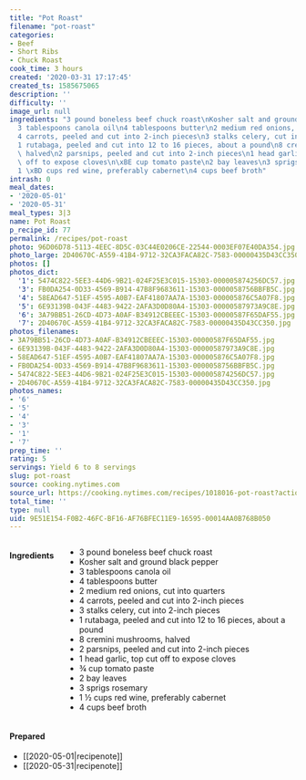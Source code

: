 ```yaml
---
title: "Pot Roast"
filename: "pot-roast"
categories:
- Beef
- Short Ribs
- Chuck Roast
cook_time: 3 hours
created: '2020-03-31 17:17:45'
created_ts: 1585675065
description: ''
difficulty: ''
image_url: null
ingredients: "3 pound boneless beef chuck roast\nKosher salt and ground black pepper\n\
  3 tablespoons canola oil\n4 tablespoons butter\n2 medium red onions, cut into quarters\n\
  4 carrots, peeled and cut into 2-inch pieces\n3 stalks celery, cut into 2-inch pieces\n\
  1 rutabaga, peeled and cut into 12 to 16 pieces, about a pound\n8 cremini mushrooms,\
  \ halved\n2 parsnips, peeled and cut into 2-inch pieces\n1 head garlic, top cut\
  \ off to expose cloves\n\xBE cup tomato paste\n2 bay leaves\n3 sprigs rosemary\n\
  1 \xBD cups red wine, preferably cabernet\n4 cups beef broth"
intrash: 0
meal_dates:
- '2020-05-01'
- '2020-05-31'
meal_types: 3|3
name: Pot Roast
p_recipe_id: 77
permalink: /recipes/pot-roast
photo: 96D06D78-5113-4EEC-8D5C-03C44E0206CE-22544-0003EF07E40DA354.jpg
photo_large: 2D40670C-A559-41B4-9712-32CA3FACA82C-7583-00000435D43CC350.jpg
photos: []
photos_dict:
  '1': 5474C822-5EE3-44D6-9B21-024F25E3C015-15303-000005874256DC57.jpg
  '3': FB0DA254-0D33-4569-B914-47B8F9683611-15303-0000058756BBFB5C.jpg
  '4': 58EAD647-51EF-4595-A0B7-EAF41807AA7A-15303-000005876C5A07F8.jpg
  '5': 6E93139B-043F-4483-9422-2AFA3D0D80A4-15303-00000587973A9C8E.jpg
  '6': 3A79BB51-26CD-4D73-A0AF-B34912CBEEEC-15303-00000587F65DAF55.jpg
  '7': 2D40670C-A559-41B4-9712-32CA3FACA82C-7583-00000435D43CC350.jpg
photos_filenames:
- 3A79BB51-26CD-4D73-A0AF-B34912CBEEEC-15303-00000587F65DAF55.jpg
- 6E93139B-043F-4483-9422-2AFA3D0D80A4-15303-00000587973A9C8E.jpg
- 58EAD647-51EF-4595-A0B7-EAF41807AA7A-15303-000005876C5A07F8.jpg
- FB0DA254-0D33-4569-B914-47B8F9683611-15303-0000058756BBFB5C.jpg
- 5474C822-5EE3-44D6-9B21-024F25E3C015-15303-000005874256DC57.jpg
- 2D40670C-A559-41B4-9712-32CA3FACA82C-7583-00000435D43CC350.jpg
photos_names:
- '6'
- '5'
- '4'
- '3'
- '1'
- '7'
prep_time: ''
rating: 5
servings: Yield 6 to 8 servings
slug: pot-roast
source: cooking.nytimes.com
source_url: https://cooking.nytimes.com/recipes/1018016-pot-roast?action=click&module=Global%20Search%20Recipe%20Card&pgType=search&rank=2
total_time: ''
type: null
uid: 9E51E154-F0B2-46FC-BF16-AF76BFEC11E9-16595-00014AA0B768B050
---
```

<div class="large-8 medium-7 columns" id="writeup">	</div><!-- #writeup -->
</div><!-- #row-one -->
<div class="row" id="row-two">	<div class="medium-4 small-5 columns"><h4 id="ingredients">Ingredients</h4><div class="box box-ingredients content"><ul>
<li>3 pound boneless beef chuck roast</li>
<li>Kosher salt and ground black pepper</li>
<li>3 tablespoons canola oil</li>
<li>4 tablespoons butter</li>
<li>2 medium red onions, cut into quarters</li>
<li>4 carrots, peeled and cut into 2-inch pieces</li>
<li>3 stalks celery, cut into 2-inch pieces</li>
<li>1 rutabaga, peeled and cut into 12 to 16 pieces, about a pound</li>
<li>8 cremini mushrooms, halved</li>
<li>2 parsnips, peeled and cut into 2-inch pieces</li>
<li>1 head garlic, top cut off to expose cloves</li>
<li>¾ cup tomato paste</li>
<li>2 bay leaves</li>
<li>3 sprigs rosemary</li>
<li>1 ½ cups red wine, preferably cabernet</li>
<li>4 cups beef broth</li>
</ul>
</div>	</div>	<div class="medium-6 small-7 columns">	</div>	<div class="medium-2 columns" id="photo-sidebar">		<div class="" id="meals"><h4>Prepared</h4><ul>
<li>[[2020-05-01|recipenote]]</li>
<li>[[2020-05-31|recipenote]]</li>
</ul>
		</div>